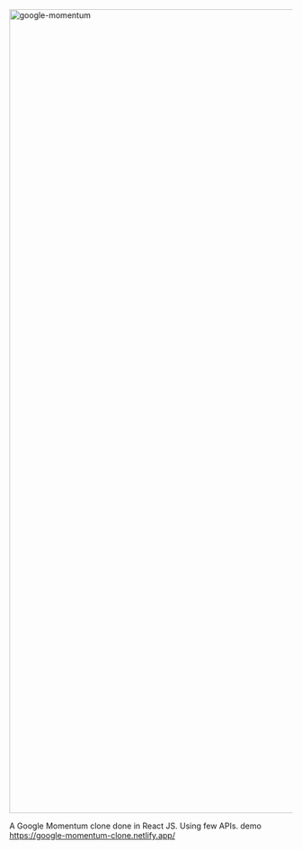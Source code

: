 <img width="1430" alt="google-momentum" src="https://user-images.githubusercontent.com/77272905/196409091-ac7b0db4-676d-4b99-9955-c9b6f01a3394.png">

A Google Momentum clone done in React JS. Using few APIs.
demo
https://google-momentum-clone.netlify.app/
